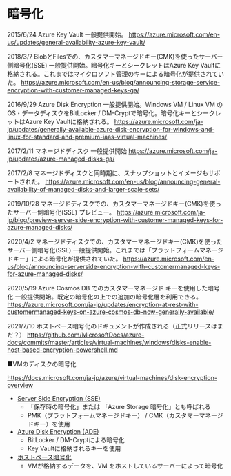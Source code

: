 # 暗号化

2015/6/24 Azure Key Vault 一般提供開始。
https://azure.microsoft.com/en-us/updates/general-availability-azure-key-vault/

2018/3/7 BlobとFilesでの、カスタマーマネージドキー(CMK)を使ったサーバー側暗号化(SSE) 一般提供開始。暗号化キーとシークレットはAzure Key Vaultに格納される。これまではマイクロソフト管理のキーによる暗号化が提供されていた。
https://azure.microsoft.com/en-us/blog/announcing-storage-service-encryption-with-customer-managed-keys-ga/

2016/9/29 Azure Disk Encryption 一般提供開始。Windows VM / Linux VM のOS・データディスクをBitLocker / DM-Cryptで暗号化。暗号化キーとシークレットはAzure Key Vaultに格納される。
https://azure.microsoft.com/ja-jp/updates/generally-available-azure-disk-encryption-for-windows-and-linux-for-standard-and-premium-iaas-virtual-machines/

2017/2/11 マネージドディスク 一般提供開始
https://azure.microsoft.com/ja-jp/updates/azure-managed-disks-ga/

2017/2/8 マネージドディスクと同時期に、スナップショットとイメージもサポートされた。
https://azure.microsoft.com/en-us/blog/announcing-general-availability-of-managed-disks-and-larger-scale-sets/

2019/10/28 マネージドディスクでの、カスタマーマネージドキー(CMK)を使ったサーバー側暗号化(SSE) プレビュー。
https://azure.microsoft.com/ja-jp/blog/preview-server-side-encryption-with-customer-managed-keys-for-azure-managed-disks/

2020/4/2 マネージドディスクでの、カスタマーマネージドキー(CMK)を使ったサーバー側暗号化(SSE) 一般提供開始。これまでは「プラットフォームマネージドキー」による暗号化が提供されていた。
https://azure.microsoft.com/en-us/blog/announcing-serverside-encryption-with-customermanaged-keys-for-azure-managed-disks/

2020/5/19 Azure Cosmos DB でのカスタマーマネージド キーを使用した暗号化 一般提供開始。既定の暗号化の上での追加の暗号化層を利用できる。
https://azure.microsoft.com/ja-jp/updates/encryption-at-rest-with-customermanaged-keys-on-azure-cosmos-db-now-generally-available/

2021/7/10 ホストベース暗号化のドキュメントが作成される（正式リリースはまだ？） https://github.com/MicrosoftDocs/azure-docs/commits/master/articles/virtual-machines/windows/disks-enable-host-based-encryption-powershell.md


■VMのディスクの暗号化

https://docs.microsoft.com/ja-jp/azure/virtual-machines/disk-encryption-overview

- [Server Side Encryption (SSE)](azure-disk-storage-sse.md)
  - 「保存時の暗号化」または 「Azure Storage 暗号化」とも呼ばれる
  - PMK（プラットフォームマネージドキー） / CMK（カスタマーマネージドキー）を使用
- [Azure Disk Encryption (ADE)](azure-disk-encryption.md)
  - BitLocker / DM-Cryptによる暗号化
  - Key Vaultに格納されるキーを使用
- [ホストベース暗号化](host-based-encryption.md)
  - VMが格納するデータを、VM をホストしているサーバーによって暗号化

